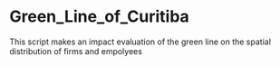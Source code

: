 # Green_Line_of_Curitiba
This script makes an impact evaluation of the green line on the spatial distribution of firms and empolyees
